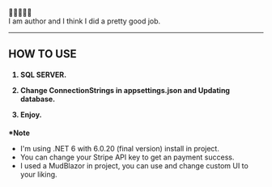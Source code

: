 🌟🌟🌟🌟🌟
<br />
I am author and I think I did a pretty good job.
<br />
<hr />

<div>
<h2>HOW TO USE</h2>
  <div>
    <h4>
      
1. SQL SERVER.
  
2. Change ConnectionStrings in appsettings.json and Updating database.
  
3. Enjoy.
    </h4>
  </div>
</div>

<strong>*Note</strong> <br />
- I'm using .NET 6 with 6.0.20 (final version) install in project.
- You can change your Stripe API key to get an payment success.
- I used a MudBlazor in project, you can use and change custom UI to your liking.
